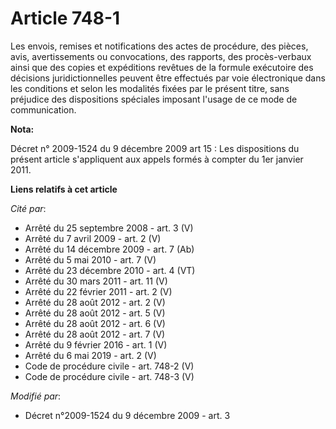# Article 748-1

Les envois, remises et notifications des actes de procédure, des pièces, avis, avertissements ou convocations, des rapports,
des procès-verbaux ainsi que des copies et expéditions revêtues de la formule exécutoire des décisions juridictionnelles
peuvent être effectués par voie électronique dans les conditions et selon les modalités fixées par le présent titre, sans
préjudice des dispositions spéciales imposant l'usage de ce mode de communication.

**Nota:**

Décret n° 2009-1524 du 9 décembre 2009 art 15 : Les dispositions du présent article s'appliquent aux appels formés à compter
du 1er janvier 2011.

**Liens relatifs à cet article**

_Cité par_:

  - Arrêté du 25 septembre 2008 - art. 3 (V)
  - Arrêté du 7 avril 2009 - art. 2 (V)
  - Arrêté du 14 décembre 2009 - art. 7 (Ab)
  - Arrêté du 5 mai 2010 - art. 7 (V)
  - Arrêté du 23 décembre 2010 - art. 4 (VT)
  - Arrêté du 30 mars 2011 - art. 11 (V)
  - Arrêté du 22 février 2011 - art. 2 (V)
  - Arrêté du 28 août 2012 - art. 2 (V)
  - Arrêté du 28 août 2012 - art. 5 (V)
  - Arrêté du 28 août 2012 - art. 6 (V)
  - Arrêté du 28 août 2012 - art. 7 (V)
  - Arrêté du 9 février 2016 - art. 1 (V)
  - Arrêté du 6 mai 2019 - art. 2 (V)
  - Code de procédure civile - art. 748-2 (V)
  - Code de procédure civile - art. 748-3 (V)

_Modifié par_:

  - Décret n°2009-1524 du 9 décembre 2009 - art. 3
